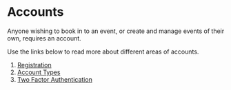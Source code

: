 # Accounts

Anyone wishing to book in to an event, or create and manage events of their own, requires an account.

Use the links below to read more about different areas of accounts.

1. [Registration](/guide/accounts/registration.md)
2. [Account Types](/guide/accounts/account-types.md)
3. [Two Factor Authentication](/guide/accounts/two-factor-authentication.md)